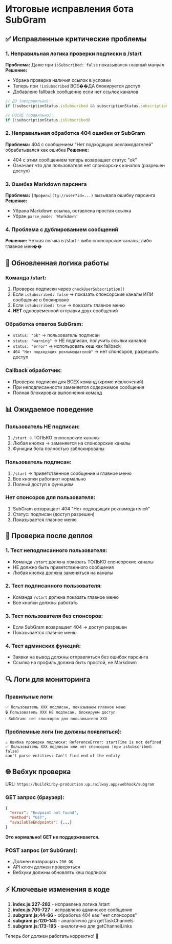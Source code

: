 # Итоговые исправления бота SubGram

## ✅ Исправленные критические проблемы

### 1. Неправильная логика проверки подписки в /start
**Проблема:** Даже при `isSubscribed: false` показывался главный мануал
**Решение:** 
- Убрана проверка наличия ссылок в условии
- Теперь при `!isSubscribed` ВСЕ��ДА блокируется доступ
- Добавлено fallback сообщение если нет ссылок каналов

```javascript
// ДО (неправильно):
if (!subscriptionStatus.isSubscribed && subscriptionStatus.subscriptionData?.links?.length > 0)

// ПОСЛЕ (правильно):
if (!subscriptionStatus.isSubscribed)
```

### 2. Неправильная обработка 404 ошибки от SubGram
**Проблема:** 404 с сообщением "Нет подходящих рекламодателей" обрабатывался как ошибка
**Решение:** 
- 404 с этим сообщением теперь возвращает статус "ok"
- Означает что для пользователя нет спонсорских каналов (разрешен доступ)

### 3. Ошибка Markdown парсинга
**Проблема:** `[Профиль](tg://user?id=...)` вызывала ошибку парсинга
**Решение:** 
- Убрана Markdown ссылка, оставлена простая ссылка
- Убран `parse_mode: 'Markdown'`

### 4. Проблема с дублированием сообщений
**Решение:** Четкая логика в /start - либо спонсорские каналы, либо главное мен��

## 🔧 Обновленная логика работы

### Команда /start:
1. Проверка подписки через `checkUserSubscription()`
2. Если `isSubscribed: false` → показать спонсорские каналы ИЛИ сообщение о блокировке
3. Если `isSubscribed: true` → показать главное меню
4. **НЕТ** одновременной отправки двух сообщений

### Обработка ответов SubGram:
- `status: "ok"` → пользователь подписан
- `status: "warning"` → НЕ подписан, получить ссылки каналов
- `status: "error"` → использовать кеш как fallback
- `404 "Нет подходящих рекламодателей"` → нет спонсоров, разрешить доступ

### Callback обработчик:
- Проверка подписки для ВСЕХ команд (кроме исключений)
- При неподписанности заменяется содержимое сообщения
- Полная блокировка выполнения команд

## 📊 Ожидаемое поведение

### Пользователь НЕ подписан:
1. `/start` → ТОЛЬКО спонсорские каналы
2. Любая кнопка → заменяется на спонсорские каналы
3. Функции бота полностью заблокированы

### Пользователь подписан:
1. `/start` → приветственное сообщение и главное меню
2. Все кнопки работают нормально
3. Полный доступ к функциям

### Нет спонсоров для пользователя:
1. SubGram возвращает 404 "Нет подходящих рекламодателей"
2. Статус: подписан (доступ разрешен)
3. Показывается главное меню

## 🚀 Проверка после деплоя

### 1. Тест неподписанного пользователя:
- Команда `/start` должна показать ТОЛЬКО спонсорские каналы
- НЕ должно быть приветственного сообщения
- Любая кнопка должна заменяться на каналы

### 2. Тест подписанного пользователя:
- Команда `/start` должна показать главное меню
- Все кнопки должны работать

### 3. Тест пользователя без спонсоров:
- Если SubGram возвращает 404 → доступ разрешен
- Показывается главное меню

### 4. Тест админских функций:
- Заявки на вывод должны отправляться без ошибок парсинга
- Ссылка на профиль должна быть простой, не Markdown

## 🔍 Логи для мониторинга

### Правильные логи:
```
✅ Пользователь XXX подписан, показываем главное меню
🔒 Пользователь XXX НЕ подписан, блокируем доступ
ℹ️ SubGram: нет спонсоров для пользователя XXX
```

### Проблемные логи (не должны появляться):
```
⚠️ Ошибка проверки подписки: ReferenceError: startTime is not defined
✅ Пользователь XXX подписан или нет спонсоров (при isSubscribed: false)
can't parse entities: Can't find end of the entity
```

## 🌐 Вебхук проверка

URL: `https://buildkirby-production.up.railway.app/webhook/subgram`

### GET запрос (браузер):
```json
{
  "error": "Endpoint not found",
  "method": "GET", 
  "availableEndpoints": {...}
}
```
**Это нормально! GET не поддерживается.**

### POST запрос (от SubGram):
- Должен возвращать `200 OK`
- API ключ должен проверяться
- Вебхуки должны обновлять кеш подписок

## ⚡ Ключевые изменения в коде

1. **index.js:227-282** - исправлена логика /start
2. **index.js:705-727** - исправлено админское сообщение  
3. **subgram.js:44-66** - обработка 404 как "нет спонсоров"
4. **subgram.js:120-145** - аналогично для getTaskChannels
5. **subgram.js:173-195** - аналогично для getChannelLinks

Теперь бот должен работать корректно! 🎉

